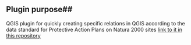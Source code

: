 ## Plugin purpose## 

QGIS plugin for quickly creating specific relations in QGIS according to the data standard for Protective Action Plans on Natura 2000 sites [link to it in this repository](https://github.com/kieemi/environment-database-app/blob/master/Standard%20to%20collect%20spatial%20data%20for%20Plans%20of%20Protective%20Actions%20on%20Natura%202000%20sites%20(polish%20version).zip)



